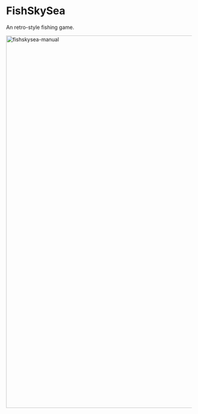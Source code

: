 FishSkySea
==========

An retro-style fishing game.

<img width="714" height="1009" alt="fishskysea-manual" src="https://github.com/user-attachments/assets/39bcdf0a-d44a-40a0-84ac-353d3c385146" />
